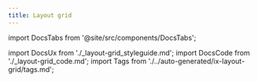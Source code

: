 ```yaml
---
title: Layout grid
---
```


import DocsTabs from '@site/src/components/DocsTabs';

import DocsUx from './\_layout-grid_styleguide.md';
import DocsCode from './\_layout-grid_code.md';
import Tags from './../auto-generated/ix-layout-grid/tags.md';

<Tags />

<br/>
<br/>

<DocsTabs styleguide={DocsUx} code={DocsCode} />
